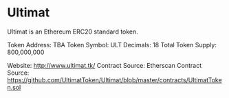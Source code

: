 # Ultimat

Ultimat is an Ethereum ERC20 standard token.

Token Address: TBA
Token Symbol: ULT
Decimals: 18
Total Token Supply: 800,000,000

Website: http://www.ultimat.tk/
Contract Source: Etherscan
Contract Source: https://github.com/UltimatToken/Ultimat/blob/master/contracts/UltimatToken.sol
